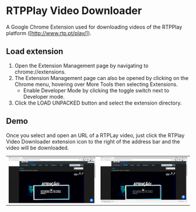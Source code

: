 # RTPPlay Video Downloader
A Google Chrome Extension used for downloading videos of the RTPPlay platform ([http://www.rtp.pt/play/]).

## Load extension

1. Open the Extension Management page by navigating to chrome://extensions.
2. The Extension Management page can also be opened by clicking on the Chrome menu, hovering over More Tools then selecting Extensions.
    * Enable Developer Mode by clicking the toggle switch next to Developer mode.
3. Click the LOAD UNPACKED button and select the extension directory.

## Demo
Once you select and open an URL of a RTPLay video, just click the RTPlay Video Downloader extension icon to the right of the address bar and the video will be downloaded.

|                               |                               |
|:-----------------------------:|:-----------------------------:|
|![](demo/rtpplay-demo-1.png)   |  ![](demo/rtpplay-demo-2.png) |

